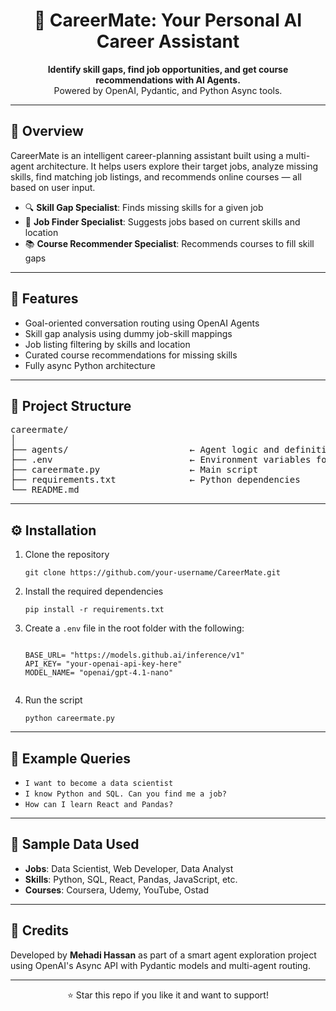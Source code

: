 <h1 align="center">🎯 CareerMate: Your Personal AI Career Assistant</h1>

<p align="center">
  <strong>Identify skill gaps, find job opportunities, and get course recommendations with AI Agents.</strong><br>
  Powered by OpenAI, Pydantic, and Python Async tools.
</p>

<hr>

<h2>🧠 Overview</h2>

<p>
CareerMate is an intelligent career-planning assistant built using a multi-agent architecture. It helps users explore their target jobs, analyze missing skills, find matching job listings, and recommends online courses — all based on user input.
</p>

<ul>
  <li>🔍 <strong>Skill Gap Specialist</strong>: Finds missing skills for a given job</li>
  <li>💼 <strong>Job Finder Specialist</strong>: Suggests jobs based on current skills and location</li>
  <li>📚 <strong>Course Recommender Specialist</strong>: Recommends courses to fill skill gaps</li>
</ul>

<hr>

<h2>🚀 Features</h2>

<ul>
  <li>Goal-oriented conversation routing using OpenAI Agents</li>
  <li>Skill gap analysis using dummy job-skill mappings</li>
  <li>Job listing filtering by skills and location</li>
  <li>Curated course recommendations for missing skills</li>
  <li>Fully async Python architecture</li>
</ul>

<hr>

<h2>📁 Project Structure</h2>

<pre>
careermate/
│
├── agents/                       ← Agent logic and definitions
├── .env                          ← Environment variables for OpenAI
├── careermate.py                 ← Main script
├── requirements.txt              ← Python dependencies
└── README.md
</pre>

<hr>

<h2>⚙️ Installation</h2>

<ol>
  <li>Clone the repository</li>
  <pre><code>git clone https://github.com/your-username/CareerMate.git</code></pre>

  <li>Install the required dependencies</li>
  <pre><code>pip install -r requirements.txt</code></pre>

  <li>Create a <code>.env</code> file in the root folder with the following:</li>
  <pre><code>
BASE_URL= "https://models.github.ai/inference/v1"
API_KEY= "your-openai-api-key-here"
MODEL_NAME= "openai/gpt-4.1-nano"
  </code></pre>

  <li>Run the script</li>
  <pre><code>python careermate.py</code></pre>
</ol>

<hr>

<h2>🧪 Example Queries</h2>

<ul>
  <li><code>I want to become a data scientist</code></li>
  <li><code>I know Python and SQL. Can you find me a job?</code></li>
  <li><code>How can I learn React and Pandas?</code></li>
</ul>

<hr>

<h2>🔗 Sample Data Used</h2>

<ul>
  <li><strong>Jobs</strong>: Data Scientist, Web Developer, Data Analyst</li>
  <li><strong>Skills</strong>: Python, SQL, React, Pandas, JavaScript, etc.</li>
  <li><strong>Courses</strong>: Coursera, Udemy, YouTube, Ostad</li>
</ul>

<hr>

<h2>🙌 Credits</h2>

<p>
Developed by <strong>Mehadi Hassan</strong> as part of a smart agent exploration project using OpenAI's Async API with Pydantic models and multi-agent routing.
</p>

<hr>

<p align="center">⭐ Star this repo if you like it and want to support!</p>
